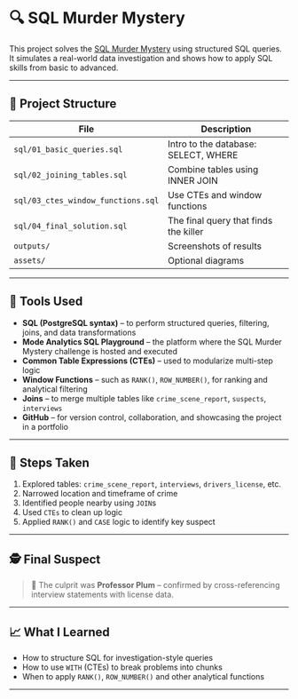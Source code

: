 # 🔍 SQL Murder Mystery

This project solves the [SQL Murder Mystery](https://mode.com/sql-tutorial/sql-murder-mystery/) using structured SQL queries. It simulates a real-world data investigation and shows how to apply SQL skills from basic to advanced.

---

## 📁 Project Structure

| File                          | Description |
|-------------------------------|-------------|
| `sql/01_basic_queries.sql`    | Intro to the database: SELECT, WHERE |
| `sql/02_joining_tables.sql`   | Combine tables using INNER JOIN |
| `sql/03_ctes_window_functions.sql` | Use CTEs and window functions |
| `sql/04_final_solution.sql`   | The final query that finds the killer |
| `outputs/`                    | Screenshots of results |
| `assets/`                     | Optional diagrams |

---

## 🧠 Tools Used

- **SQL (PostgreSQL syntax)** – to perform structured queries, filtering, joins, and data transformations  
- **Mode Analytics SQL Playground** – the platform where the SQL Murder Mystery challenge is hosted and executed  
- **Common Table Expressions (CTEs)** – used to modularize multi-step logic  
- **Window Functions** – such as `RANK()`, `ROW_NUMBER()`, for ranking and analytical filtering  
- **Joins** – to merge multiple tables like `crime_scene_report`, `suspects`, `interviews`  
- **GitHub** – for version control, collaboration, and showcasing the project in a portfolio

---

## 🚦 Steps Taken

1. Explored tables: `crime_scene_report`, `interviews`, `drivers_license`, etc.
2. Narrowed location and timeframe of crime
3. Identified people nearby using `JOIN`s
4. Used `CTEs` to clean up logic
5. Applied `RANK()` and `CASE` logic to identify key suspect

---

## 🕵️ Final Suspect

> 🎯 The culprit was **Professor Plum** – confirmed by cross-referencing interview statements with license data.

---

## 📈 What I Learned

- How to structure SQL for investigation-style queries
- How to use `WITH` (CTEs) to break problems into chunks
- When to apply `RANK()`, `ROW_NUMBER()` and other analytical functions

---
